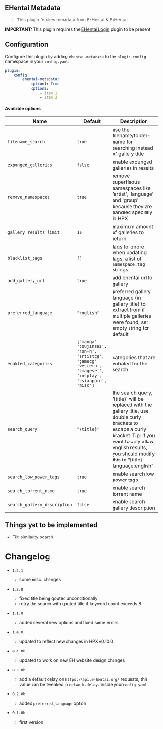 EHentai Metadata
----------------------------

> This plugin fetches metadata from E-Hentai & ExHentai

**IMPORTANT:** This plugin requires the [EHentai Login](https://github.com/happypandax/plugins/tree/master/plugins/EHentai%20Login) plugin to be present

## Configuration

Configure this plugin by adding `ehentai-metadata` to the `plugin.config` namespace in your `config.yaml`:
```yaml
plugin:
    config:
        ehentai-metadata:
            option1: True
            option2:
                - item 1
                - item 2
```

#### Available options

Name | Default | Description
--- | --- | ---
`filename_search` | `true` | use the filename/folder-name for searching instead of gallery title
`expunged_galleries` | `false` | enable expunged galleries in results
`remove_namespaces` | `true` | remove superfluous namespaces like 'artist', 'language' and 'group' because they are handled specially in HPX
`gallery_results_limit` | `10` | maximum amount of galleries to return
`blacklist_tags` | `[]` | tags to ignore when updating tags, a list of `namespace:tag` strings
`add_gallery_url` | `true` | add ehentai url to gallery
`preferred_language` | `"english"` | preferred gallery language (in gallery title) to extract from if multiple galleries were found, set empty string for default
`enabled_categories` | `['manga', 'doujinshi', 'non-h', 'artistcg', 'gamecg', 'western', 'imageset', 'cosplay', 'asianporn', 'misc']` | categories that are enbaled for the search
`search_query` | `"{title}"` | the search query, '{title}' will be replaced with the gallery title, use double curly brackets to escape a curly bracket. Tip: if you want to only allow english results, you should modify this to "{title} language:english"
`search_low_power_tags` | `true` | enable search low power tags
`search_torrent_name` | `true` | enable search torrent name
`search_gallery_description` | `false` | enable search gallery description

## Things yet to be implemented

- File similarity search

# Changelog

- `1.2.1`
    - some misc. changes

- `1.2.0`
    - fixed title being qouted unconditionally
    - retry the search with qouted title if keyword count exceeds 8

- `1.1.0`
    - added several new options and fixed some errors

- `1.0.0`
    - updated to reflect new changes in HPX v0.10.0

- `0.4.0b`
    - updated to work on new EH website design changes

- `0.3.0b`
    - add a default delay on `https://api.e-hentai.org/` requests, this value can be tweaked in `network.delays` inside your`config.yaml`

- `0.2.0b`
    - added `preferred_language` option
    
- `0.1.0b`
    - first version